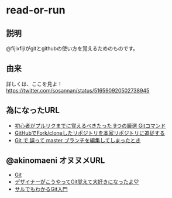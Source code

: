 # read-or-run
## 説明
@fijixfijiがgitとgithubの使い方を覚えるためのものです。
## 由来
詳しくは、ここを見よ！<https://twitter.com/sosannan/status/516590920502738945>
## 為になったURL
- [初心者がプルリクまでに覚えるべきたった 9つの厳選 Gitコマンド](http://akiyoko.hatenablog.jp/entry/2014/12/02/000939)
- [GitHubでFork/cloneしたリポジトリを本家リポジトリに追従する](http://qiita.com/xtetsuji/items/555a1ef19ed21ee42873)
- [Git で 誤って master ブランチを編集してしまったとき](http://qiita.com/Salinger/items/839a6f467e27235cabc3)
## @akinomaeni オヌヌメURL
- [Git](http://git-scm.com/book/ja/v1)
- [デザイナーがこうやってGit覚えて大好きになったよ♡](http://qiita.com/yunico-jp/items/87bdd13971e82833f6bb)
- [サルでもわかるGit入門](http://www.backlog.jp/git-guide/)


